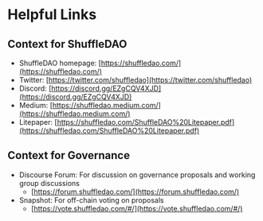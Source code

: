 
# Helpful Links
## Context for ShuffleDAO

- ShuffleDAO homepage: [https://shuffledao.com/](https://shuffledao.com/)
- Twitter: [https://twitter.com/shuffledao](https://twitter.com/shuffledao)
- Discord: [https://discord.gg/EZgCQV4XJD](https://discord.gg/EZgCQV4XJD)
- Medium: [https://shuffledao.medium.com/](https://shuffledao.medium.com/)
- Litepaper: [https://shuffledao.com/ShuffleDAO%20Litepaper.pdf](https://shuffledao.com/ShuffleDAO%20Litepaper.pdf)

## Context for Governance

- Discourse Forum: For discussion on governance proposals and working group discussions
    - [https://forum.shuffledao.com/](https://forum.shuffledao.com/)
- Snapshot: For off-chain voting on proposals
    - [https://vote.shuffledao.com/#/](https://vote.shuffledao.com/#/)
